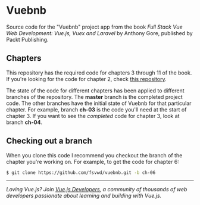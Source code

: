 # Vuebnb

Source code for the "Vuebnb" project app from the book *Full Stack Vue Web Development: Vue.js, Vuex and Laravel* by Anthony Gore, published by Packt Publishing.

## Chapters

This repository has the required code for chapters 3 through 11 of the book. If you're looking for the code for chapter 2, check [this repository](https://github.com/fsvwd/vuebnb-prototype).

The state of the code for different chapters has been applied to different branches of the repository. The **master** branch is the completed project code. The other branches have the initial state of Vuebnb for that particular chapter. For example, branch **ch-03** is the code you'll need at the start of chapter 3. If you want to see the *completed* code for chapter 3, look at branch **ch-04**.

## Checking out a branch

When you clone this code I recommend you checkout the branch of the chapter you're working on. For example, to get the code for chapter 6:

```bash
$ git clone https://github.com/fsvwd/vuebnb.git -b ch-06
```

* * *

*Loving Vue.js? Join [Vue.js Developers](https://vuejsdevelopers.com), a community of thousands of web developers passionate about learning and building with Vue.js.*
